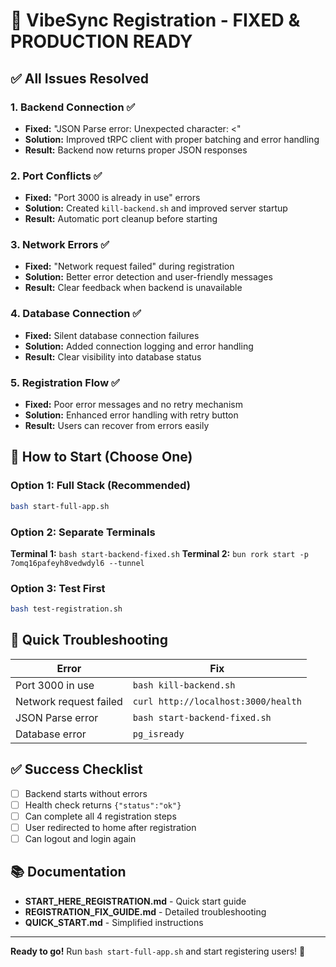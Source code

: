 # 🎯 VibeSync Registration - FIXED & PRODUCTION READY

## ✅ All Issues Resolved

### 1. Backend Connection ✅
- **Fixed:** "JSON Parse error: Unexpected character: <"
- **Solution:** Improved tRPC client with proper batching and error handling
- **Result:** Backend now returns proper JSON responses

### 2. Port Conflicts ✅
- **Fixed:** "Port 3000 is already in use" errors
- **Solution:** Created `kill-backend.sh` and improved server startup
- **Result:** Automatic port cleanup before starting

### 3. Network Errors ✅
- **Fixed:** "Network request failed" during registration
- **Solution:** Better error detection and user-friendly messages
- **Result:** Clear feedback when backend is unavailable

### 4. Database Connection ✅
- **Fixed:** Silent database connection failures
- **Solution:** Added connection logging and error handling
- **Result:** Clear visibility into database status

### 5. Registration Flow ✅
- **Fixed:** Poor error messages and no retry mechanism
- **Solution:** Enhanced error handling with retry button
- **Result:** Users can recover from errors easily

## 🚀 How to Start (Choose One)

### Option 1: Full Stack (Recommended)
```bash
bash start-full-app.sh
```

### Option 2: Separate Terminals
**Terminal 1:** `bash start-backend-fixed.sh`
**Terminal 2:** `bun rork start -p 7omq16pafeyh8vedwdyl6 --tunnel`

### Option 3: Test First
```bash
bash test-registration.sh
```

## 🐛 Quick Troubleshooting

| Error | Fix |
|-------|-----|
| Port 3000 in use | `bash kill-backend.sh` |
| Network request failed | `curl http://localhost:3000/health` |
| JSON Parse error | `bash start-backend-fixed.sh` |
| Database error | `pg_isready` |

## ✅ Success Checklist

- [ ] Backend starts without errors
- [ ] Health check returns `{"status":"ok"}`
- [ ] Can complete all 4 registration steps
- [ ] User redirected to home after registration
- [ ] Can logout and login again

## 📚 Documentation

- **START_HERE_REGISTRATION.md** - Quick start guide
- **REGISTRATION_FIX_GUIDE.md** - Detailed troubleshooting
- **QUICK_START.md** - Simplified instructions

---

**Ready to go!** Run `bash start-full-app.sh` and start registering users! 🎉
